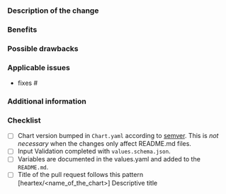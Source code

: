 <!--
 Before you open the request please review the following guidelines and tips to help it be more easily integrated:

 - Describe the scope of your change - i.e. what the change does.
 - Describe any known limitations with your change.
 - Please run any tests or examples that can exercise your modified code.

 Thank you for contributing! We will try to test and integrate the change as soon as we can, but be aware we have many GitHub repositories to manage and can't immediately respond to every request. There is no need to bump or check in on a pull request (it will clutter the discussion of the request).
 -->

### Description of the change

<!-- Describe the scope of your change - i.e. what the change does. -->

### Benefits

<!-- What benefits will be realized by the code change? -->

### Possible drawbacks

<!-- Describe any known limitations with your change -->

### Applicable issues

<!-- Enter any applicable Issues here (You can reference an issue using #) -->
- fixes #

### Additional information

<!-- If there's anything else that's important and relevant to your pull request, mention that information here.-->

### Checklist

<!-- [Place an '[X]' (no spaces) in all applicable fields. Please remove unrelated fields.] -->

- [ ] Chart version bumped in `Chart.yaml` according to [semver](http://semver.org/). This is *not necessary* when the changes only affect README.md files.
- [ ] Input Validation completed with `values.schema.json`.
- [ ] Variables are documented in the values.yaml and added to the `README.md`.
- [ ] Title of the pull request follows this pattern [heartex/<name_of_the_chart>] Descriptive title
